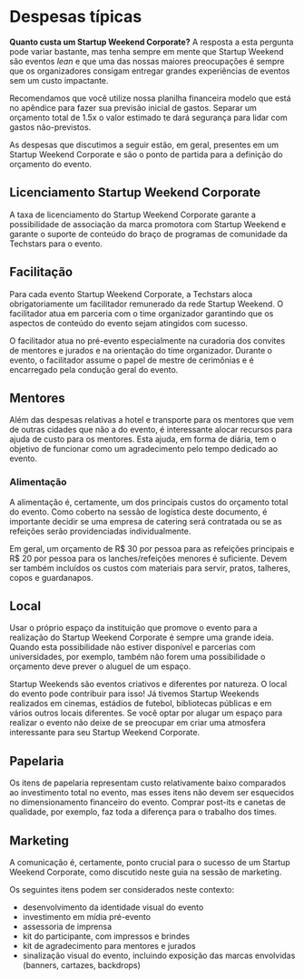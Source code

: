 # Despesas típicas
**Quanto custa um Startup Weekend Corporate?** A resposta a esta pergunta pode variar bastante, mas tenha sempre em mente que Startup Weekend são eventos *lean* e que uma das nossas maiores preocupações é sempre que os organizadores consigam entregar grandes experiências de eventos sem um custo impactante.

Recomendamos que você utilize nossa planilha financeira modelo que está no apêndice para fazer sua previsão inicial de gastos. Separar um orçamento total de 1.5x o valor estimado te dará segurança para lidar com gastos não-previstos.

As despesas que discutimos a seguir estão, em geral, presentes em um Startup Weekend Corporate e são o ponto de partida para a definição do orçamento do evento.

## Licenciamento Startup Weekend Corporate
A taxa de licenciamento do Startup Weekend Corporate garante a possibilidade de associação da marca promotora com Startup Weekend e garante o suporte de conteúdo do braço de programas de comunidade da Techstars para o evento.

## Facilitação
Para cada evento Startup Weekend Corporate, a Techstars aloca obrigatoriamente um facilitador remunerado da rede Startup Weekend. O facilitador atua em parceria com o time organizador garantindo que os aspectos de conteúdo do evento sejam atingidos com sucesso.

O facilitador atua no pré-evento especialmente na curadoria dos convites de mentores e jurados e na orientação do time organizador. Durante o evento, o facilitador assume o papel de mestre de cerimônias e é encarregado pela condução geral do evento.

## Mentores
Além das despesas relativas a hotel e transporte para os mentores que vem de outras cidades que não a do evento, é interessante alocar recursos para ajuda de custo para os mentores. Esta ajuda, em forma de diária, tem o objetivo de funcionar como um agradecimento pelo tempo dedicado ao evento.

### Alimentação
A alimentação é, certamente, um dos principais custos do orçamento total do evento. Como coberto na sessão de logística deste documento, é importante decidir se uma empresa de catering será contratada ou se as refeições serão providenciadas individualmente.

Em geral, um orçamento de R$ 30 por pessoa para as refeições principais e R$ 20 por pessoa para os lanches/refeições menores é suficiente. Devem ser também incluídos os custos com materiais para servir, pratos, talheres, copos e guardanapos.

## Local
Usar o próprio espaço da instituição que promove o evento para a realização do Startup Weekend Corporate é sempre uma grande ideia. Quando esta possibilidade não estiver disponível e parcerias com universidades, por exemplo, também não forem uma possibilidade o orçamento deve prever o aluguel de um espaço.

Startup Weekends são eventos criativos e diferentes por natureza. O local do evento pode contribuir para isso! Já tivemos Startup Weekends realizados em cinemas, estádios de futebol, bibliotecas públicas e em vários outros locais diferentes. Se você optar por alugar um espaço para realizar o evento não deixe de se preocupar em criar uma atmosfera interessante para seu Startup Weekend Corporate.

## Papelaria
Os itens de papelaria representam custo relativamente baixo comparados ao investimento total no evento, mas esses itens não devem ser esquecidos no dimensionamento financeiro do evento. Comprar post-its e canetas de qualidade, por exemplo, faz toda a diferença para o trabalho dos times.

## Marketing
A comunicação é, certamente, ponto crucial para o sucesso de um Startup Weekend Corporate, como discutido neste guia na sessão de marketing.

Os seguintes itens podem ser considerados neste contexto:

* desenvolvimento da identidade visual do evento
* investimento em mídia pré-evento
* assessoria de imprensa
* kit do participante, com impressos e brindes
* kit de agradecimento para mentores e jurados
* sinalização visual do evento, incluindo exposição das marcas envolvidas (banners, cartazes, backdrops)


